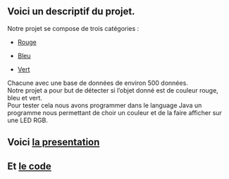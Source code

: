 ## Voici un descriptif du projet.
Notre projet se compose de trois catégories : 

  -  [Rouge](https://1drv.ms/f/c/c9ae4144d0b82171/Eu_nKAZSW-NCpQ56KGRA-DcBGw1zEWgOp9yLGUvN6F31VA)

  -  [Bleu](https://1drv.ms/f/c/c9ae4144d0b82171/Eu_nKAZSW-NCpQ56KGRA-DcBGw1zEWgOp9yLGUvN6F31VA)

  -  [Vert](https://1drv.ms/f/c/c9ae4144d0b82171/Eu_nKAZSW-NCpQ56KGRA-DcBGw1zEWgOp9yLGUvN6F31VA)

Chacune avec une base de données de environ 500 données.  
Notre projet a pour but de détecter si l’objet donné est de couleur rouge, bleu et vert.  
Pour tester cela nous avons programmer dans le language Java un programme nous permettant de choir un couleur et de la faire afficher sur une LED RGB. 

## Voici [la presentation](https://www.canva.com/design/DAGWMIpJm18/-hmHRK_IQwR5HUAfeOmE7g/edit?utm_content=DAGWMIpJm18&utm_campaign=designshare&utm_medium=link2&utm_source=sharebutton) 
## Et [le code](https://colab.research.google.com/drive/18cOh23uXggy1hCB5F7t12E5zwzXTmuJ3?usp=sharing)
